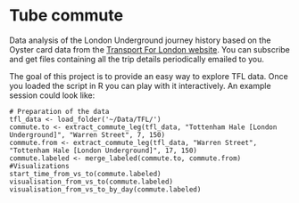 # Tube commute
Data analysis of the London Underground journey history based on the Oyster card data from the [Transport For London website](https://oyster.tfl.gov.uk/oyster/journeyHistory.do).
You can subscribe and get files containing all the trip details periodically emailed to you.

The goal of this project is to provide an easy way to explore TFL data. Once you loaded the script in R you can play with it interactively. An example session could look like:
```
# Preparation of the data
tfl_data <- load_folder('~/Data/TFL/')
commute.to <- extract_commute_leg(tfl_data, "Tottenham Hale [London Underground]", "Warren Street", 7, 150)
commute.from <- extract_commute_leg(tfl_data, "Warren Street", "Tottenham Hale [London Underground]", 17, 150)
commute.labeled <- merge_labeled(commute.to, commute.from)
#Visualizations
start_time_from_vs_to(commute.labeled)
visualisation_from_vs_to(commute.labeled)
visualisation_from_vs_to_by_day(commute.labeled)
```